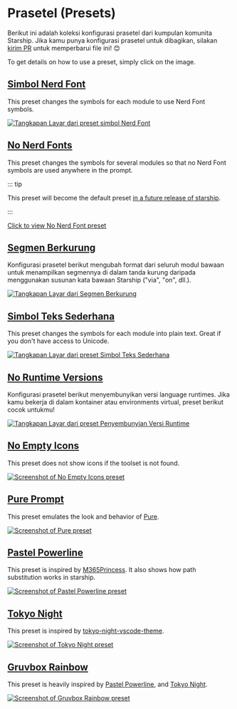 # Prasetel (Presets)

Berikut ini adalah koleksi konfigurasi prasetel dari kumpulan komunita Starship. Jika kamu punya konfigurasi prasetel untuk dibagikan, silakan [kirim PR](https://github.com/starship/starship/edit/master/docs/presets/README.md) untuk memperbarui file ini! 😊

To get details on how to use a preset, simply click on the image.

## [Simbol Nerd Font](./nerd-font.md)

This preset changes the symbols for each module to use Nerd Font symbols.

[![Tangkapan Layar dari preset simbol Nerd Font](/presets/img/nerd-font-symbols.png "Click to view Nerd Font Symbols preset")](./nerd-font)

## [No Nerd Fonts](./no-nerd-font.md)

This preset changes the symbols for several modules so that no Nerd Font symbols are used anywhere in the prompt.

::: tip

This preset will become the default preset [in a future release of starship](https://github.com/starship/starship/pull/3544).

:::

[Click to view No Nerd Font preset](./no-nerd-font)

## [Segmen Berkurung](./bracketed-segments.md)

Konfigurasi prasetel berikut mengubah format dari seluruh modul bawaan untuk menampilkan segmennya di dalam tanda kurung daripada menggunakan susunan kata bawaan Starship ("via", "on", dll.).

[![Tangkapan Layar dari Segmen Berkurung](/presets/img/bracketed-segments.png "Click to view Bracketed Segments preset")](./bracketed-segments)

## [Simbol Teks Sederhana](./plain-text.md)

This preset changes the symbols for each module into plain text. Great if you don't have access to Unicode.

[![Tangkapan Layar dari preset Simbol Teks Sederhana](/presets/img/plain-text-symbols.png "Click to view Plain Text Symbols preset")](./plain-text)

## [No Runtime Versions](./no-runtimes.md)

Konfigurasi prasetel berikut menyembunyikan versi language runtimes. Jika kamu bekerja di dalam kontainer atau environments virtual, preset berikut cocok untukmu!

[![Tangkapan Layar dari preset Penyembunyian Versi Runtime](/presets/img/no-runtime-versions.png "Click to view No Runtime Versions preset")](./no-runtimes)

## [No Empty Icons](./no-empty-icons.md)

This preset does not show icons if the toolset is not found.

[![Screenshot of No Empty Icons preset](/presets/img/no-empty-icons.png "Click to view No Runtime Versions preset")](./no-empty-icons.md)

## [Pure Prompt](./pure-preset.md)

This preset emulates the look and behavior of [Pure](https://github.com/sindresorhus/pure).

[![Screenshot of Pure preset](/presets/img/pure-preset.png "Click to view Pure Prompt preset")](./pure-preset)

## [Pastel Powerline](./pastel-powerline.md)

This preset is inspired by [M365Princess](https://github.com/JanDeDobbeleer/oh-my-posh/blob/main/themes/M365Princess.omp.json). It also shows how path substitution works in starship.

[![Screenshot of Pastel Powerline preset](/presets/img/pastel-powerline.png "Click to view Pure Prompt preset")](./pastel-powerline)

## [Tokyo Night](./tokyo-night.md)

This preset is inspired by [tokyo-night-vscode-theme](https://github.com/enkia/tokyo-night-vscode-theme).

[![Screenshot of Tokyo Night preset](/presets/img/tokyo-night.png "Click to view Tokyo Night preset")](./tokyo-night)

## [Gruvbox Rainbow](./gruvbox-rainbow.md)

This preset is heavily inspired by [Pastel Powerline](./pastel-powerline.md), and [Tokyo Night](./tokyo-night.md).

[![Screenshot of Gruvbox Rainbow preset](/presets/img/gruvbox-rainbow.png "Click to view Gruvbox Rainbow preset")](./gruvbox-rainbow)
